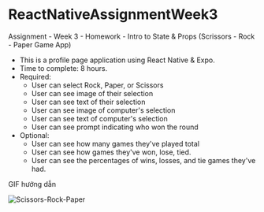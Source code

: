 # ReactNativeAssignmentWeek3
Assignment - Week 3 - Homework - Intro to State & Props (Scrissors - Rock - Paper Game App)
- This is a profile page application using React Native & Expo.
- Time to complete: 8 hours.
- Required:
  + User can select Rock, Paper, or Scissors
  + User can see image of their selection
  + User can see text of their selection
  + User can see image of computer's selection
  + User can see text of computer's selection
  + User can see prompt indicating who won the round
- Optional:
  + User can see how many games they've played total
  + User can see how games they've won, lose, tied.
  + User can see the percentages of wins, losses, and tie games they've had.

GIF hướng dẫn

![Scissors-Rock-Paper](https://user-images.githubusercontent.com/50457569/62196755-cacfbb80-b3a8-11e9-8f36-b5c327f484fe.gif)


